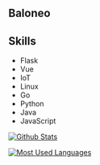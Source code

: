 ## Baloneo
## Skills
* Flask
* Vue
* IoT
* Linux
* Go
* Python
* Java
* JavaScript


[![Github Stats](https://github-readme-stats.vercel.app/api?username=Baloneo&bg_color=0D1117&text_color=FFFFFF&count_private=true&show_icons=true&hide_border=true&include_all_commits=true)](https://github.com/Baloneo)

[![Most Used Languages](https://github-readme-stats.vercel.app/api/top-langs/?username=Baloneo&layout=compact&bg_color=0D1117&text_color=FFFFFF&langs_count=10&hide_border=true)](https://github.com/Baloneo)
